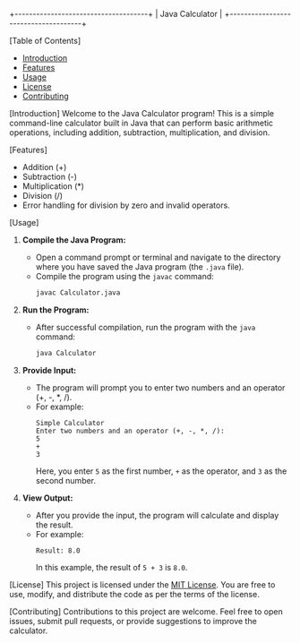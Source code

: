 +-------------------------------------+
|        Java Calculator             |
+-------------------------------------+

[Table of Contents]
- [Introduction](#introduction)
- [Features](#features)
- [Usage](#usage)
- [License](#license)
- [Contributing](#contributing)

[Introduction]
Welcome to the Java Calculator program! This is a simple command-line calculator built in Java that can perform basic arithmetic operations, including addition, subtraction, multiplication, and division.

[Features]
- Addition (+)
- Subtraction (-)
- Multiplication (*)
- Division (/)
- Error handling for division by zero and invalid operators.

[Usage]
1. **Compile the Java Program:**
   - Open a command prompt or terminal and navigate to the directory where you have saved the Java program (the `.java` file).
   - Compile the program using the `javac` command:
     ```bash
     javac Calculator.java
     ```

2. **Run the Program:**
   - After successful compilation, run the program with the `java` command:
     ```bash
     java Calculator
     ```

3. **Provide Input:**
   - The program will prompt you to enter two numbers and an operator (+, -, *, /).
   - For example:
     ```
     Simple Calculator
     Enter two numbers and an operator (+, -, *, /):
     5
     +
     3
     ```
     Here, you enter `5` as the first number, `+` as the operator, and `3` as the second number.

4. **View Output:**
   - After you provide the input, the program will calculate and display the result.
   - For example:
     ```
     Result: 8.0
     ```
     In this example, the result of `5 + 3` is `8.0`.

[License]
This project is licensed under the [MIT License](LICENSE.txt). You are free to use, modify, and distribute the code as per the terms of the license.

[Contributing]
Contributions to this project are welcome. Feel free to open issues, submit pull requests, or provide suggestions to improve the calculator.

